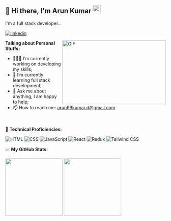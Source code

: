 
## 🚀 Hi there, I'm Arun Kumar <img src="https://media.giphy.com/media/hvRJCLFzcasrR4ia7z/giphy.gif" width="25px">
I'm a full stack developer...


[![linkedin](https://img.shields.io/badge/linkedin-0A66C2?style=for-the-badge&logo=linkedin&logoColor=white)](https://www.linkedin.com/in/arun-kumar-ba6411175/)

<img align="right" alt="GIF" src="https://user-images.githubusercontent.com/34161881/218262168-d8733655-c4a5-4d70-94f8-5298cc303ec8.gif?raw=true" width="325" height="200" />

**Talking about Personal Stuffs:**

-   👨🏻‍💻 I’m currently working on developing my skills;
-   🚀 I’m currently learning full stack development;
-   💬 Ask me about anything, I am happy to help;
-   📫 How to reach me: arun99kumar.d@gmail.com .

</br>

💪 **Technical Proficiencies:**

![HTML](https://img.shields.io/badge/HTML5-E34F26?style=for-the-badge&logo=html5&logoColor=white)
![CSS](https://img.shields.io/badge/CSS3-1572B6?style=for-the-badge&logo=css3&logoColor=white)
![JavaScript](https://img.shields.io/badge/JavaScript-F7DF1E?style=for-the-badge&logo=javascript&logoColor=black)
![React](https://img.shields.io/badge/React-20232A?style=for-the-badge&logo=react&logoColor=61DAFB)
![Redux](https://img.shields.io/badge/Redux-593D88?style=for-the-badge&logo=redux&logoColor=white)
![Tailwind CSS](https://img.shields.io/badge/Tailwind_CSS-38B2AC?style=for-the-badge&logo=tailwind-css&logoColor=white)

📈 **My GitHub Stats:**

<p>
  <img height="180em" src="https://github-readme-stats.vercel.app/api?username=Arun-Kumar-D&show_icons=true&hide_border=true&&count_private=true&include_all_commits=true&theme=blue-green" />
  <img height="180em" src="https://github-readme-stats.vercel.app/api/top-langs/?username=Arun-Kumar-D&exclude_repo=KNN-Image-Classification&show_icons=true&hide_border=true&layout=compact&langs_count=8&theme=blue-green"/>
</p>
